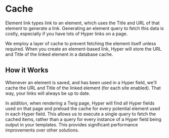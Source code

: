 # Cache
Element link types link to an element, which uses the Title and URL of that element to generate a link. Generating an element query to fetch this data is costly, especially if you have lots of Hyper links on a page.

We employ a layer of cache to prevent fetching the element itself unless required. When you create an element-based link, Hyper will store the URL and Title of the linked element in a database cache.

## How it Works
Whenever an element is saved, and has been used in a Hyper field, we'll cache the URL and Title of the linked element (for each site enabled). That way, your links will always be up to date.

In addition, when rendering a Twig page, Hyper will find all Hyper fields used on that page and preload the cache for every potential element used in each Hyper field. This allows us to execute a single query to fetch the cached items, rather than a query for every instance of a Hyper field being output in your templates. This provides significant performance improvements over other solutions.
